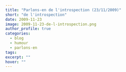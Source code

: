 ```yaml
---
title: "Parlons-en de l'introspection (23/11/2009)"
short: "de l'introspection"
date: 2009-11-23
image: 2009-11-23-de-l-introspection.png
author_profile: true
categories:
  - blog
  - humour
  - parlons-en
tags:
excerpt: ""
hover: ""
---
```

